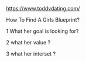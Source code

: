 https://www.toddvdating.com/ 


How To Find A Girls Blueprint?

1 What her goal is looking for? 

2 what her value ?

3 what her interset ?

